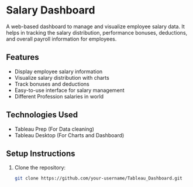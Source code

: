 # Salary Dashboard

A web-based dashboard to manage and visualize employee salary data. It helps in tracking the salary distribution, performance bonuses, deductions, and overall payroll information for employees.

## Features
- Display employee salary information
- Visualize salary distribution with charts
- Track bonuses and deductions
- Easy-to-use interface for salary management
- Different Profession salaries in world


## Technologies Used
- Tableau Prep (For Data cleaning)
- Tableau Desktop (For Charts and Dashboard)

## Setup Instructions
1. Clone the repository:
   ```bash
   git clone https://github.com/your-username/Tableau_Dashboard.git
